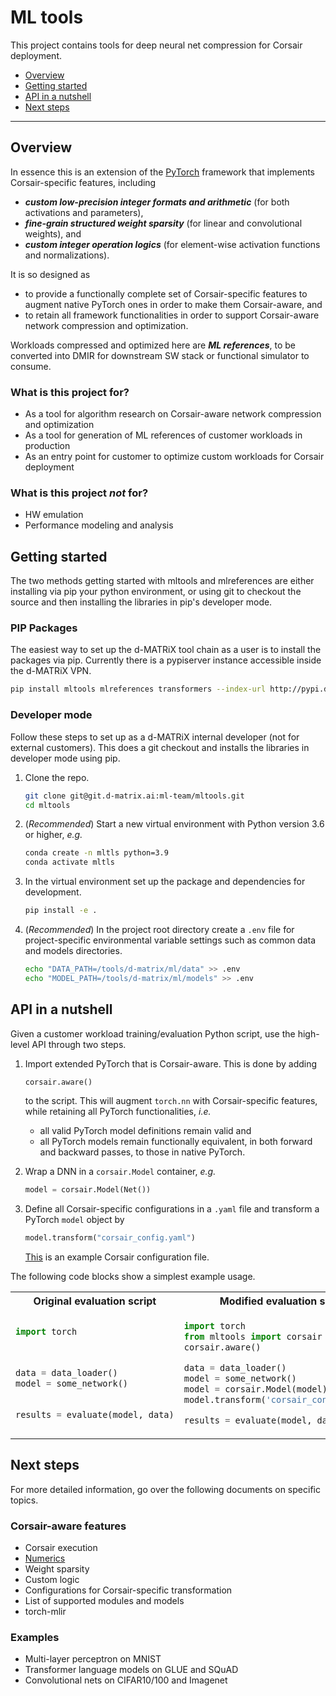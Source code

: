 # ML tools

This project contains tools for deep neural net compression for Corsair deployment.

  - [Overview](#overview)
  - [Getting started](#getting-started)
  - [API in a nutshell](#api-in-a-nutshell)
  - [Next steps](#next-steps)

---

## Overview

In essence this is an extension of the [PyTorch](https://pytorch.org/) framework that implements Corsair-specific features, including 
- ***custom low-precision integer formats and arithmetic*** (for both activations and parameters), 
- ***fine-grain structured weight sparsity*** (for linear and convolutional weights), and 
- ***custom integer operation logics*** (for element-wise activation functions and normalizations).

It is so designed as 
- to provide a functionally complete set of Corsair-specific features to augment native PyTorch ones in order to make them Corsair-aware, and
- to retain all framework functionalities in order to support Corsair-aware network compression and optimization.  

Workloads compressed and optimized here are ***ML references***, to be converted into DMIR for downstream SW stack or functional simulator to consume.

### What is this project for?

- As a tool for algorithm research on Corsair-aware network compression and optimization
- As a tool for generation of ML references of customer workloads in production
- As an entry point for customer to optimize custom workloads for Corsair deployment

### What is this project ***not*** for?

- HW emulation
- Performance modeling and analysis

## Getting started

The two methods getting started with mltools and mlreferences are either
installing via pip your python environment, or using git to checkout the source
and then installing the libraries in pip's developer mode.

### PIP Packages

The easiest way to set up the d-MATRiX tool chain as a user is to install the
packages via pip.  Currently there is a pypiserver instance accessible inside
the d-MATRiX VPN.

``` sh
pip install mltools mlreferences transformers --index-url http://pypi.d-matrix.ai --trusted-host pypi.d-matrix.ai 
```

### Developer mode

Follow these steps to set up as a d-MATRiX internal developer (not for external customers).
This does a git checkout and installs the libraries in developer mode using pip.

1. Clone the repo.
   ```sh
   git clone git@git.d-matrix.ai:ml-team/mltools.git
   cd mltools
   ```
2. (*Recommended*) Start a new virtual environment with Python version 3.6 or higher, _e.g._
   ```sh
   conda create -n mltls python=3.9
   conda activate mltls
   ```
3. In the virtual environment set up the package and dependencies for development.

    ```sh
    pip install -e .
    ```
4. (*Recommended*) In the project root directory create a `.env` file for project-specific environmental variable settings such as common data and models directories.
    ```sh
    echo "DATA_PATH=/tools/d-matrix/ml/data" >> .env
    echo "MODEL_PATH=/tools/d-matrix/ml/models" >> .env
    ```
    
## API in a nutshell

Given a customer workload training/evaluation Python script, use the high-level API through two steps.

1. Import extended PyTorch that is Corsair-aware.  This is done by adding

    ```python
    corsair.aware()
    ```

    to the script.  This will augment `torch.nn` with Corsair-specific features, while retaining all PyTorch functionalities, _i.e._

    - all valid PyTorch model definitions remain valid and
    - all PyTorch models remain functionally equivalent, in both forward and backward passes, to those in native PyTorch.

2. Wrap a DNN in a `corsair.Model` container, _e.g._
   
    ```python
    model = corsair.Model(Net())
    ```

3. Define all Corsair-specific configurations in a `.yaml` file and transform a PyTorch `model` object by

    ```python
    model.transform("corsair_config.yaml")
    ```

    [This](configs/corsair_mnist_lenet.yaml) is an example Corsair configuration file.  

The following code blocks show a simplest example usage.  

<table>
<tr>
<th>Original evaluation script</th>
<th>Modified evaluation script</th>
</tr>
<tr>
<td>

```python
import torch​
​


data = data_loader()​
model = some_network()​

​​
results = evaluate(model, data)​
```

</td>
<td>

```python
import torch​
from mltools import corsair ​
​corsair.aware()

data = data_loader()​
model = some_network()​
model = corsair.Model(model)
model.transform('corsair_config.yaml') ​

results = evaluate(model, data)​
```

</td>
</tr>
</table>

## Next steps

For more detailed information, go over the following documents on specific topics.

### Corsair-aware features

- Corsair execution
- [Numerics](docs/numerics.rst)
- Weight sparsity
- Custom logic
- Configurations for Corsair-specific transformation
- List of supported modules and models
- torch-mlir

### Examples

- Multi-layer perceptron on MNIST
- Transformer language models on GLUE and SQuAD
- Convolutional nets on CIFAR10/100 and Imagenet
